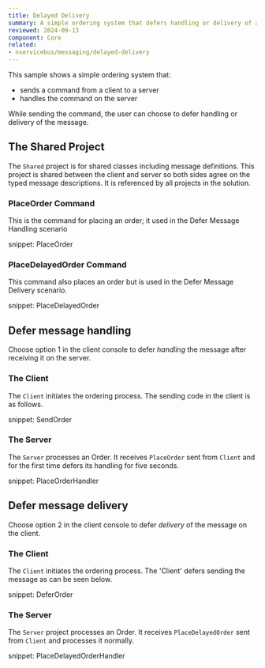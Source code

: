 ```yaml
---
title: Delayed Delivery
summary: A simple ordering system that defers handling or delivery of a message
reviewed: 2024-09-13
component: Core
related:
- nservicebus/messaging/delayed-delivery
---
```


This sample shows a simple ordering system that:

 * sends a command from a client to a server
 * handles the command on the server

While sending the command, the user can choose to defer handling or delivery of the message.


## The Shared Project

The `Shared` project is for shared classes including message definitions. This project is shared between the client and server so both sides agree on the typed message descriptions. It is referenced by all projects in the solution.


### PlaceOrder Command

This is the command for placing an order; it used in the Defer Message Handling scenario

snippet: PlaceOrder


### PlaceDelayedOrder Command

This command also places an order but is used in the Defer Message Delivery scenario.

snippet: PlaceDelayedOrder


## Defer message handling

Choose option 1 in the client console to defer _handling_ the message after receiving it on the server.


### The Client

The `Client` initiates the ordering process. The sending code in the client is as follows.

snippet: SendOrder


### The Server

The `Server` processes an Order. It receives `PlaceOrder` sent from `Client` and for the first time defers its handling for five seconds.

snippet: PlaceOrderHandler


## Defer message delivery

Choose option 2 in the client console to defer _delivery_ of the message on the client.


### The Client

The `Client` initiates the ordering process. The 'Client' defers sending the message as can be seen below.

snippet: DeferOrder


### The Server

The `Server` project processes an Order. It receives `PlaceDelayedOrder` sent from `Client` and processes it normally.

snippet: PlaceDelayedOrderHandler
